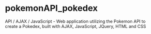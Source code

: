 # pokemonAPI_pokedex
API / AJAX / JavaScript - Web application utilizing the Pokemon API to create a Pokedex, built with AJAX, JavaScript, JQuery, HTML and CSS
